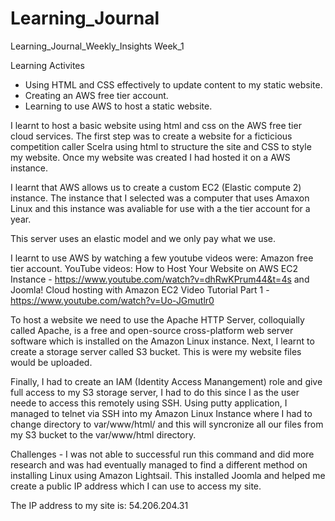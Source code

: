 # Learning_Journal
Learning_Journal_Weekly_Insights
Week_1 

Learning Activites
- Using HTML and CSS effectively to update content to my static website.
- Creating an AWS free tier account.
- Learning to use AWS to host a static website.

I learnt to host a basic website using html and css on the AWS free tier cloud services. The first step was to create a website for a ficticious competition caller Scelra using html to structure the site and CSS to style my website. Once my website was created I had hosted it on a AWS instance. 

I learnt that AWS allows us to create a custom EC2 (Elastic compute 2) instance. The instance that I selected was a computer that uses Amaxon Linux and this instance was avaliable for use with a the tier account for a year. 

This server uses an elastic model and we only pay what we use. 

I learnt to use AWS by watching a few youtube videos were: 
Amazon free tier account.
YouTube videos:
How to Host Your Website on AWS EC2 Instance - https://www.youtube.com/watch?v=dhRwKPrum44&t=4s and Joomla! Cloud hosting with Amazon EC2 Video Tutorial Part 1 - https://www.youtube.com/watch?v=Uo-JGmutlr0

To host a website we need to use the Apache HTTP Server, colloquially called Apache, is a free and open-source cross-platform web server software which is installed on the Amazon Linux instance. Next, I learnt to create a storage server called S3 bucket. This is were my website files would be uploaded.  

Finally, I had to create an IAM (Identity Access Manangement) role and give full access to my S3 storage server, I had to do this since I as the user neede to access this remotely using SSH. Using putty application, I managed to telnet via SSH into my Amazon Linux Instance where I had to change directory to var/www/html/ and this will syncronize all our files from my S3 bucket to the var/www/html directory.

Challenges - I was not able to successful run this command and did more research and was had eventually managed to find a different method on installing Linux using Amazon Lightsail. This installed Joomla and helped me create a public IP address which I can use to access my site. 

The IP address to my site is: 54.206.204.31
